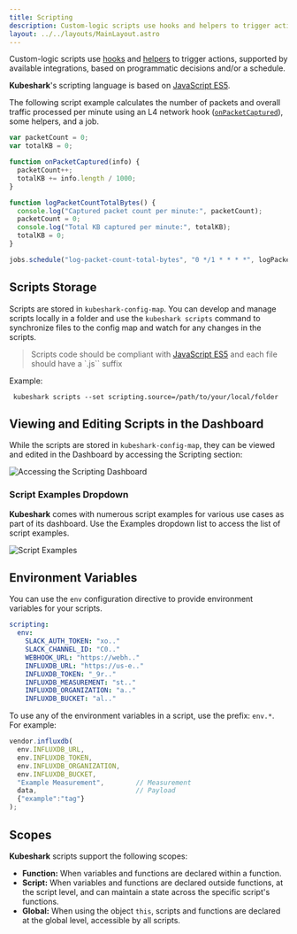 ```yaml
---
title: Scripting
description: Custom-logic scripts use hooks and helpers to trigger actions, supported by the available integrations, and based on programmatic decisions and/or on a schedule.
layout: ../../layouts/MainLayout.astro
---
```


Custom-logic scripts use [hooks](/en/automation_hooks) and [helpers](/en/automation_helpers) to trigger actions, supported by available integrations, based on programmatic decisions and/or a schedule.

**Kubeshark**'s scripting language is based on [JavaScript ES5](https://262.ecma-international.org/5.1/).

The following script example calculates the number of packets and overall traffic processed per minute using an L4 network hook ([`onPacketCaptured`](/en/automation_hooks#onpacketcapturedinfo-object)), some helpers, and a job.

```js
var packetCount = 0;
var totalKB = 0;

function onPacketCaptured(info) {
  packetCount++;
  totalKB += info.length / 1000;
}

function logPacketCountTotalBytes() {
  console.log("Captured packet count per minute:", packetCount);
  packetCount = 0;
  console.log("Total KB captured per minute:", totalKB);
  totalKB = 0;
}

jobs.schedule("log-packet-count-total-bytes", "0 */1 * * * *", logPacketCountTotalBytes);
```

## Scripts Storage

Scripts are stored in `kubeshark-config-map`. You can develop and manage scripts locally in a folder and use the `kubeshark scripts` command to synchronize files to the config map and watch for any changes in the scripts.

> Scripts code should be compliant with [JavaScript ES5](https://262.ecma-international.org/5.1/) and each file should have a `.js`` suffix

Example:

``` shell
 kubeshark scripts --set scripting.source=/path/to/your/local/folder
```

## Viewing and Editing Scripts in the Dashboard

While the scripts are stored in `kubeshark-config-map`, they can be viewed and edited in the Dashboard by accessing the Scripting section:

![Accessing the Scripting Dashboard](/scripting_menu.png)

### Script Examples Dropdown

**Kubeshark** comes with numerous script examples for various use cases as part of its dashboard. Use the Examples dropdown list to access the list of script examples.

![Script Examples](/script-examples.png)

## Environment Variables

You can use the `env` configuration directive to provide environment variables for your scripts.

```yaml
scripting:
  env:
    SLACK_AUTH_TOKEN: "xo.."
    SLACK_CHANNEL_ID: "C0.."
    WEBHOOK_URL: "https://webh.."
    INFLUXDB_URL: "https://us-e.."
    INFLUXDB_TOKEN: "_9r.."
    INFLUXDB_MEASUREMENT: "st.."
    INFLUXDB_ORGANIZATION: "a.."
    INFLUXDB_BUCKET: "al.."
```

To use any of the environment variables in a script, use the prefix: `env.*`. For example:

```js
vendor.influxdb(
  env.INFLUXDB_URL,
  env.INFLUXDB_TOKEN,
  env.INFLUXDB_ORGANIZATION,
  env.INFLUXDB_BUCKET,
  "Example Measurement",        // Measurement
  data,                         // Payload
  {"example":"tag"}
);
```

## Scopes

**Kubeshark** scripts support the following scopes:

- **Function:** When variables and functions are declared within a function.
- **Script:** When variables and functions are declared outside functions, at the script level, and can maintain a state across the specific script's functions.
- **Global:** When using the object `this`, scripts and functions are declared at the global level, accessible by all scripts.